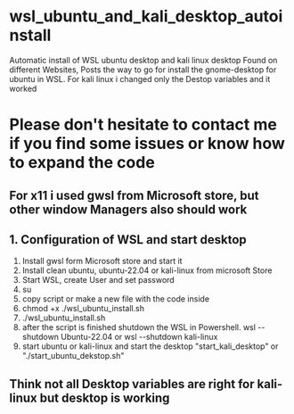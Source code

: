 # wsl_ubuntu_and_kali_desktop_autoinstall
Automatic install of WSL ubuntu desktop and kali linux desktop
Found on different Websites, Posts the way to go for install the gnome-desktop for ubuntu in WSL.
For kali linux i changed only the Destop variables and it worked

# Please don't hesitate to contact me if you find some issues or know how to expand the code 

## For x11 i used gwsl from Microsoft store, but other window Managers also should work  

## 1. Configuration of WSL and start desktop
1. Install gwsl form Microsoft store and start it
2. Install clean ubuntu, ubuntu-22.04 or kali-linux from microsoft Store 
3. Start WSL, create User and set password
4. su
5. copy script or make a new file with the code inside
6. chmod +x ./wsl_ubuntu_install.sh
7. ./wsl_ubuntu_install.sh
8. after the script is finished shutdown the WSL in Powershell. wsl --shutdown Ubuntu-22.04 or wsl --shutdown kali-linux
9. start ubuntu or kali-linux and start the desktop "start_kali_desktop" or "./start_ubuntu_dekstop.sh"

## Think not all Desktop variables are right for kali-linux but desktop is working

